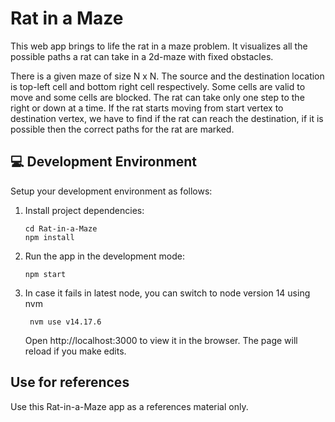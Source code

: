 # Rat in a Maze

This web app brings to life the rat in a maze problem. It visualizes all the possible paths a rat can take in a 2d-maze with fixed obstacles.

There is a given maze of size N x N. The source and the destination location is top-left cell and bottom right cell respectively. Some cells are valid to move and some cells are blocked. The rat can take only one step to the right or down at a time. If the rat starts moving from start vertex to destination vertex, we have to find if the rat can reach the destination, if it is possible then the correct paths for the rat are marked.

## 💻 Development Environment

Setup your development environment as follows:


1. Install project dependencies:
    ```
    cd Rat-in-a-Maze
    npm install
    ```

2. Run the app in the development mode:
    ```
    npm start
    ```

3. In case it fails in latest node, you can switch to node version 14 using nvm
   ```
    nvm use v14.17.6
    ```

    Open http://localhost:3000 to view it in the browser.
    The page will reload if you make edits.

## Use for references

Use this Rat-in-a-Maze app as a references material only. 
